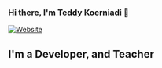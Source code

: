### Hi there, I'm Teddy Koerniadi 👋

[![Website](https://image.flaticon.com/icons/png/16/117/117965.png)](https://teddykoerniadi.github.io/plain-html/index.html)


## I'm a Developer, and Teacher


<!--
**teddyKoerniadi/teddyKoerniadi** is a ✨ _special_ ✨ repository because its `README.md` (this file) appears on your GitHub profile.

Here are some ideas to get you started:

- 🔭 I’m currently working on ...
- 🌱 I’m currently learning ...
- 👯 I’m looking to collaborate on ...
- 🤔 I’m looking for help with ...
- 💬 Ask me about ...
- 📫 How to reach me: ...
- 😄 Pronouns: ...
- ⚡ Fun fact: ...
-->
